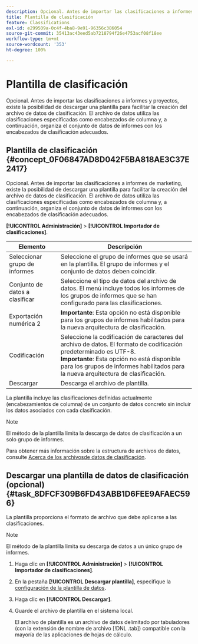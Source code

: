 ```yaml
---
description: Opcional. Antes de importar las clasificaciones a informes de marketing, existe la posibilidad de descargar una plantilla para facilitar la creación del archivo de datos de clasificación. El archivo de datos utiliza las clasificaciones especificadas como encabezados de columna y, a continuación, organiza el conjunto de datos de informes con los encabezados de clasificación adecuados.
title: Plantilla de clasificación
feature: Classifications
exl-id: e299509a-0c4f-4ba8-9e91-96356c386054
source-git-commit: 35413ac43eed5ab7218794f26e4753acf08f18ee
workflow-type: tm+mt
source-wordcount: '353'
ht-degree: 100%

---
```


# Plantilla de clasificación

Opcional. Antes de importar las clasificaciones a informes y proyectos, existe la posibilidad de descargar una plantilla para facilitar la creación del archivo de datos de clasificación. El archivo de datos utiliza las clasificaciones especificadas como encabezados de columna y, a continuación, organiza el conjunto de datos de informes con los encabezados de clasificación adecuados.

## Plantilla de clasificación {#concept_0F06847AD8D042F5BA818AE3C37E2417}

Opcional. Antes de importar las clasificaciones a informes de marketing, existe la posibilidad de descargar una plantilla para facilitar la creación del archivo de datos de clasificación. El archivo de datos utiliza las clasificaciones especificadas como encabezados de columna y, a continuación, organiza el conjunto de datos de informes con los encabezados de clasificación adecuados.

**[!UICONTROL Administración]** > **[!UICONTROL Importador de clasificaciones]**.

| Elemento | Descripción |
| --- | ---|
| Seleccionar grupo de informes | Seleccione el grupo de informes que se usará en la plantilla. El grupo de informes y el conjunto de datos deben coincidir. |
| Conjunto de datos a clasificar | Seleccione el tipo de datos del archivo de datos. El menú incluye todos los informes de los grupos de informes que se han configurado para las clasificaciones. |
| Exportación numérica 2 | **Importante**: Esta opción no está disponible para los grupos de informes habilitados para la nueva arquitectura de clasificación. |
| Codificación | Seleccione la codificación de caracteres del archivo de datos. El formato de codificación predeterminado es UTF-8.<br>**Importante**: Esta opción no está disponible para los grupos de informes habilitados para la nueva arquitectura de clasificación. |
| Descargar | Descarga el archivo de plantilla. |

La plantilla incluye las clasificaciones definidas actualmente (encabezamientos de columna) de un conjunto de datos concreto sin incluir los datos asociados con cada clasificación.

>[!NOTE]
>
>El método de la plantilla limita la descarga de datos de clasificación a un solo grupo de informes.

Para obtener más información sobre la estructura de archivos de datos, consulte [Acerca de los archivosde datos de clasificación](/help/components/classifications/importer/c-saint-data-files.md).

## Descargar una plantilla de datos de clasificación (opcional) {#task_8DFCF309B6FD43ABB1D6FEE9AFAEC596}

La plantilla proporciona el formato de archivo que debe aplicarse a las clasificaciones.

>[!NOTE]
>
>El método de la plantilla limita su descarga de datos a un único grupo de informes.

1. Haga clic en **[!UICONTROL Administración]** > **[!UICONTROL Importador de clasificaciones]**.
1. En la pestaña **[!UICONTROL Descargar plantilla]**, especifique la [configuración de la plantilla de datos](/help/components/classifications/importer/c-download-saint-data.md).
1. Haga clic en **[!UICONTROL Descargar]**.
1. Guarde el archivo de plantilla en el sistema local.

   El archivo de plantilla es un archivo de datos delimitado por tabuladores (con la extensión de nombre de archivo [!DNL .tab]) compatible con la mayoría de las aplicaciones de hojas de cálculo.
